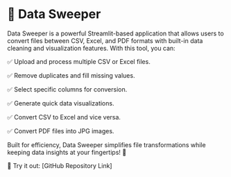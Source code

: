 # 📀 Data Sweeper
Data Sweeper is a powerful Streamlit-based application that allows users to convert files between CSV, Excel, and PDF formats with built-in data cleaning and visualization features. With this tool, you can:

✅ Upload and process multiple CSV or Excel files.

✅ Remove duplicates and fill missing values.

✅ Select specific columns for conversion.

✅ Generate quick data visualizations.

✅ Convert CSV to Excel and vice versa.

✅ Convert PDF files into JPG images.

Built for efficiency, Data Sweeper simplifies file transformations while keeping data insights at your fingertips! 🚀

🔗 Try it out: [GitHub Repository Link]
